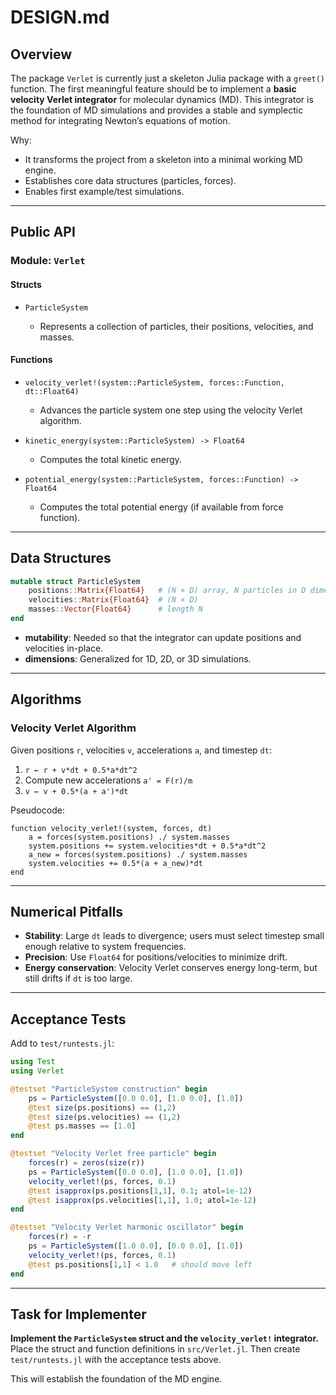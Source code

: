 # DESIGN.md

## Overview

The package `Verlet` is currently just a skeleton Julia package with a `greet()` function.
The first meaningful feature should be to implement a **basic velocity Verlet integrator** for molecular dynamics (MD).
This integrator is the foundation of MD simulations and provides a stable and symplectic method for integrating Newton’s equations of motion.

Why:

* It transforms the project from a skeleton into a minimal working MD engine.
* Establishes core data structures (particles, forces).
* Enables first example/test simulations.

---

## Public API

### Module: `Verlet`

#### Structs

* `ParticleSystem`

  * Represents a collection of particles, their positions, velocities, and masses.

#### Functions

* `velocity_verlet!(system::ParticleSystem, forces::Function, dt::Float64)`

  * Advances the particle system one step using the velocity Verlet algorithm.
* `kinetic_energy(system::ParticleSystem) -> Float64`

  * Computes the total kinetic energy.
* `potential_energy(system::ParticleSystem, forces::Function) -> Float64`

  * Computes the total potential energy (if available from force function).

---

## Data Structures

```julia
mutable struct ParticleSystem
    positions::Matrix{Float64}   # (N × D) array, N particles in D dimensions
    velocities::Matrix{Float64}  # (N × D)
    masses::Vector{Float64}      # length N
end
```

* **mutability**: Needed so that the integrator can update positions and velocities in-place.
* **dimensions**: Generalized for 1D, 2D, or 3D simulations.

---

## Algorithms

### Velocity Verlet Algorithm

Given positions `r`, velocities `v`, accelerations `a`, and timestep `dt`:

1. `r ← r + v*dt + 0.5*a*dt^2`
2. Compute new accelerations `a' = F(r)/m`
3. `v ← v + 0.5*(a + a')*dt`

Pseudocode:

```
function velocity_verlet!(system, forces, dt)
    a = forces(system.positions) ./ system.masses
    system.positions += system.velocities*dt + 0.5*a*dt^2
    a_new = forces(system.positions) ./ system.masses
    system.velocities += 0.5*(a + a_new)*dt
end
```

---

## Numerical Pitfalls

* **Stability**: Large `dt` leads to divergence; users must select timestep small enough relative to system frequencies.
* **Precision**: Use `Float64` for positions/velocities to minimize drift.
* **Energy conservation**: Velocity Verlet conserves energy long-term, but still drifts if `dt` is too large.

---

## Acceptance Tests

Add to `test/runtests.jl`:

```julia
using Test
using Verlet

@testset "ParticleSystem construction" begin
    ps = ParticleSystem([0.0 0.0], [1.0 0.0], [1.0])
    @test size(ps.positions) == (1,2)
    @test size(ps.velocities) == (1,2)
    @test ps.masses == [1.0]
end

@testset "Velocity Verlet free particle" begin
    forces(r) = zeros(size(r))
    ps = ParticleSystem([0.0 0.0], [1.0 0.0], [1.0])
    velocity_verlet!(ps, forces, 0.1)
    @test isapprox(ps.positions[1,1], 0.1; atol=1e-12)
    @test isapprox(ps.velocities[1,1], 1.0; atol=1e-12)
end

@testset "Velocity Verlet harmonic oscillator" begin
    forces(r) = -r
    ps = ParticleSystem([1.0 0.0], [0.0 0.0], [1.0])
    velocity_verlet!(ps, forces, 0.1)
    @test ps.positions[1,1] < 1.0   # should move left
end
```

---

## Task for Implementer

**Implement the `ParticleSystem` struct and the `velocity_verlet!` integrator.**
Place the struct and function definitions in `src/Verlet.jl`.
Then create `test/runtests.jl` with the acceptance tests above.

This will establish the foundation of the MD engine.

